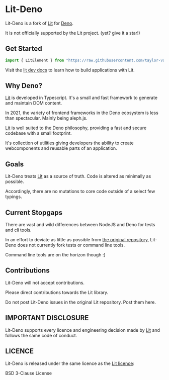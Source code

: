 # Lit-Deno

Lit-Deno is a fork of [Lit](https://lit.dev/) for [Deno](https://deno.land/).

It is not officially supported by the Lit project. (yet? give it a star!)

## Get Started

```Typescript
import { LitElement } from "https://raw.githubusercontent.com/taylor-vann/lit-deno/main/v2.0.x/lit.ts";
```

Visit the [lit dev docs](https://lit.dev/docs/) to learn how to build applications with Lit.

## Why Deno?

[Lit](https://lit.dev/) is developed in Typescript. It's a small and fast framework to generate and maintain DOM content.

In 2021, the variety of frontend frameworks in the Deno ecosystem is less than spectacular. Mainly being aleph.js. 

[Lit](https://lit.dev/) is well suited to the Deno philosophy, providing a fast and secure codebase with a small footprint.

It's collection of utilities giving developers the ability to create webcomponents and reusable parts of an application.

## Goals

Lit-Deno treats [Lit](https://lit.dev/) as a source of truth. Code is altered as minimally as possible.

Accordingly, there are no mutations to core code outside of a select few typings.

## Current Stopgaps

There are vast and wild differences between NodeJS and Deno for tests and cli tools.

In an effort to deviate as little as possible from [the original repository](https://github.com/lit/lit/), Lit-Deno does not currently fork tests or command line tools.

Command line tools are on the horizon though :)

## Contributions

Lit-Deno will not accept contributions.

Please direct contributions towards the Lit library.

Do not post Lit-Deno issues in the original Lit repository. Post them here.

## IMPORTANT DISCLOSURE

Lit-Deno supports every licence and engineering decision made by [Lit](https://lit.dev/) and follows the same code of conduct.

## LICENCE

Lit-Deno is released under the same licence as the [Lit licence](https://github.com/lit/lit/blob/main/LICENSE):

BSD 3-Clause License




